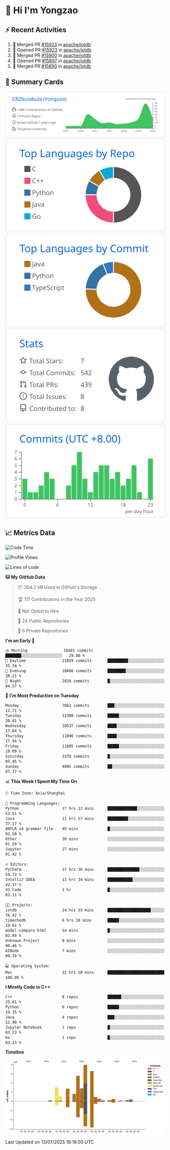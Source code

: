 # 👋 Hi I'm Yongzao

## ⚡ Recent Activities
<!--START_SECTION:activity-->
1. 🎉 Merged PR [#15923](https://github.com/apache/iotdb/pull/15923) in [apache/iotdb](https://github.com/apache/iotdb)
2. 💪 Opened PR [#15923](https://github.com/apache/iotdb/pull/15923) in [apache/iotdb](https://github.com/apache/iotdb)
3. 🎉 Merged PR [#15900](https://github.com/apache/iotdb/pull/15900) in [apache/iotdb](https://github.com/apache/iotdb)
4. 💪 Opened PR [#15897](https://github.com/apache/iotdb/pull/15897) in [apache/iotdb](https://github.com/apache/iotdb)
5. 🎉 Merged PR [#15890](https://github.com/apache/iotdb/pull/15890) in [apache/iotdb](https://github.com/apache/iotdb)
<!--END_SECTION:activity-->

## 🎑 Summary Cards

[![](https://raw.githubusercontent.com/CRZbulabula/CRZbulabula/main/profile-summary-card-output/github/0-profile-details.svg)](https://github.com/vn7n24fzkq/github-profile-summary-cards)
[![](https://raw.githubusercontent.com/CRZbulabula/CRZbulabula/main/profile-summary-card-output/github/1-repos-per-language.svg)](https://github.com/vn7n24fzkq/github-profile-summary-cards) [![](https://raw.githubusercontent.com/CRZbulabula/CRZbulabula/main/profile-summary-card-output/github/2-most-commit-language.svg)](https://github.com/vn7n24fzkq/github-profile-summary-cards)
[![](https://raw.githubusercontent.com/CRZbulabula/CRZbulabula/main/profile-summary-card-output/github/3-stats.svg)](https://github.com/vn7n24fzkq/github-profile-summary-cards) [![](https://raw.githubusercontent.com/CRZbulabula/CRZbulabula/main/profile-summary-card-output/github/4-productive-time.svg)](https://github.com/vn7n24fzkq/github-profile-summary-cards)

## 📈 Metrics Data

<!--START_SECTION:waka-->
![Code Time](http://img.shields.io/badge/Code%20Time-1%2C055%20hrs%2041%20mins-blue)

![Profile Views](http://img.shields.io/badge/Profile%20Views-1-blue)

![Lines of code](https://img.shields.io/badge/From%20Hello%20World%20I%27ve%20Written-34.4%20million%20lines%20of%20code-blue)

**🐱 My GitHub Data** 

> 📦 304.2 kB Used in GitHub's Storage 
 > 
> 🏆 117 Contributions in the Year 2025
 > 
> 🚫 Not Opted to Hire
 > 
> 📜 24 Public Repositories 
 > 
> 🔑 6 Private Repositories 
 > 
**I'm an Early 🐤** 

```text
🌞 Morning                18481 commits       ███████░░░░░░░░░░░░░░░░░░   29.88 % 
🌆 Daytime                21859 commits       █████████░░░░░░░░░░░░░░░░   35.34 % 
🌃 Evening                18686 commits       ████████░░░░░░░░░░░░░░░░░   30.21 % 
🌙 Night                  2828 commits        █░░░░░░░░░░░░░░░░░░░░░░░░   04.57 % 
```
📅 **I'm Most Productive on Tuesday** 

```text
Monday                   7861 commits        ███░░░░░░░░░░░░░░░░░░░░░░   12.71 % 
Tuesday                  12380 commits       █████░░░░░░░░░░░░░░░░░░░░   20.01 % 
Wednesday                10537 commits       ████░░░░░░░░░░░░░░░░░░░░░   17.04 % 
Thursday                 11096 commits       ████░░░░░░░░░░░░░░░░░░░░░   17.94 % 
Friday                   11805 commits       █████░░░░░░░░░░░░░░░░░░░░   19.09 % 
Saturday                 3370 commits        █░░░░░░░░░░░░░░░░░░░░░░░░   05.45 % 
Sunday                   4805 commits        ██░░░░░░░░░░░░░░░░░░░░░░░   07.77 % 
```


📊 **This Week I Spent My Time On** 

```text
🕑︎ Time Zone: Asia/Shanghai

💬 Programming Languages: 
Python                   17 hrs 13 mins      █████████████░░░░░░░░░░░░   53.51 % 
Java                     11 hrs 57 mins      █████████░░░░░░░░░░░░░░░░   37.17 % 
ANTLR v4 grammar file    49 mins             █░░░░░░░░░░░░░░░░░░░░░░░░   02.58 % 
Other                    30 mins             ░░░░░░░░░░░░░░░░░░░░░░░░░   01.59 % 
Jupyter                  27 mins             ░░░░░░░░░░░░░░░░░░░░░░░░░   01.42 % 

🔥 Editors: 
PyCharm                  17 hrs 36 mins      ██████████████░░░░░░░░░░░   54.72 % 
IntelliJ IDEA            13 hrs 34 mins      ███████████░░░░░░░░░░░░░░   42.17 % 
VS Code                  1 hr                █░░░░░░░░░░░░░░░░░░░░░░░░   03.11 % 

🐱‍💻 Projects: 
iotdb                    24 hrs 35 mins      ███████████████████░░░░░░   76.42 % 
timechodb                6 hrs 18 mins       █████░░░░░░░░░░░░░░░░░░░░   19.61 % 
model-compare-html       54 mins             █░░░░░░░░░░░░░░░░░░░░░░░░   02.84 % 
Unknown Project          8 mins              ░░░░░░░░░░░░░░░░░░░░░░░░░   00.46 % 
AINode                   7 mins              ░░░░░░░░░░░░░░░░░░░░░░░░░   00.39 % 

💻 Operating System: 
Mac                      32 hrs 10 mins      █████████████████████████   100.00 % 
```

**I Mostly Code in C++** 

```text
C++                      8 repos             ██████░░░░░░░░░░░░░░░░░░░   25.81 % 
Python                   6 repos             █████░░░░░░░░░░░░░░░░░░░░   19.35 % 
Java                     4 repos             ███░░░░░░░░░░░░░░░░░░░░░░   12.90 % 
Jupyter Notebook         1 repo              █░░░░░░░░░░░░░░░░░░░░░░░░   03.23 % 
Go                       1 repo              █░░░░░░░░░░░░░░░░░░░░░░░░   03.23 % 
```



**Timeline**

![Lines of Code chart](https://raw.githubusercontent.com/CRZbulabula/CRZbulabula/main/assets/bar_graph.png)


 Last Updated on 13/07/2025 16:18:50 UTC
<!--END_SECTION:waka-->

